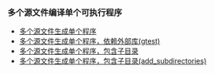 ### 多个源文件编译单个可执行程序

- [多个源文件生成单个程序](recipe-01)
- [多个源文件生成单个程序，依赖外部库(gtest)](recipe-02)
- [多个源文件生成单个程序，包含子目录](recipe-03)
- [多个源文件生成单个程序，包含子目录(add_subdirectories)](recipe-04)
